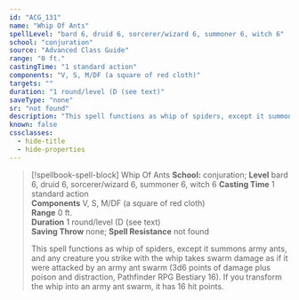 ```yaml
---
id: "ACG_131"
name: "Whip Of Ants"
spellLevel: "bard 6, druid 6, sorcerer/wizard 6, summoner 6, witch 6"
school: "conjuration"
source: "Advanced Class Guide"
range: "0 ft."
castingTime: "1 standard action"
components: "V, S, M/DF (a square of red cloth)"
targets: ""
duration: "1 round/level (D (see text)"
saveType: "none"
sr: "not found"
description: "This spell functions as whip of spiders, except it summons army ants, and any creature you strike with the whip takes swarm damage as if it were attacked by an army ant swarm (3d6 points of damage plus poison and distraction, Pathfinder RPG Bestiary 16). If you transform the whip into an army ant swarm, it has 16 hit points."
known: false
cssclasses:
  - hide-title
  - hide-properties
---
```


> [!spellbook-spell-block] Whip Of Ants
> **School:** conjuration; **Level** bard 6, druid 6, sorcerer/wizard 6, summoner 6, witch 6
> **Casting Time** 1 standard action  
> **Components** V, S, M/DF (a square of red cloth)  
> **Range** 0 ft.  
> **Duration** 1 round/level (D (see text)  
> **Saving Throw** none; **Spell Resistance** not found
> 
> This spell functions as whip of spiders, except it summons army ants, and any creature you strike with the whip takes swarm damage as if it were attacked by an army ant swarm (3d6 points of damage plus poison and distraction, Pathfinder RPG Bestiary 16). If you transform the whip into an army ant swarm, it has 16 hit points.